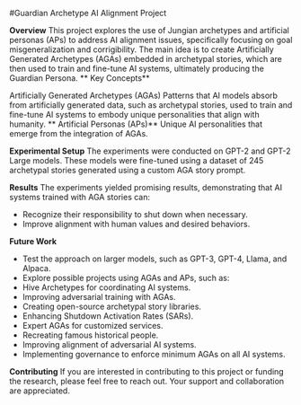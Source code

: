 #Guardian Archetype AI Alignment Project

**Overview**
This project explores the use of Jungian archetypes and artificial personas (APs) to address AI alignment issues, specifically focusing on goal misgeneralization and corrigibility. The main idea is to create Artificially Generated Archetypes (AGAs) embedded in archetypal stories, which are then used to train and fine-tune AI systems, ultimately producing the Guardian Persona.
**
Key Concepts**

Artificially Generated Archetypes (AGAs)
Patterns that AI models absorb from artificially generated data, such as archetypal stories, used to train and fine-tune AI systems to embody unique personalities that align with humanity.
**
Artificial Personas (APs)**
Unique AI personalities that emerge from the integration of AGAs.

**Experimental Setup**
The experiments were conducted on GPT-2 and GPT-2 Large models. These models were fine-tuned using a dataset of 245 archetypal stories generated using a custom AGA story prompt.

**Results**
The experiments yielded promising results, demonstrating that AI systems trained with AGA stories can:

- Recognize their responsibility to shut down when necessary.
- Improve alignment with human values and desired behaviors.

**Future Work**
- Test the approach on larger models, such as GPT-3, GPT-4, Llama, and Alpaca.
- Explore possible projects using AGAs and APs, such as:
- Hive Archetypes for coordinating AI systems.
- Improving adversarial training with AGAs.
- Creating open-source archetypal story libraries.
- Enhancing Shutdown Activation Rates (SARs).
- Expert AGAs for customized services.
- Recreating famous historical people.
- Improving alignment of adversarial AI systems.
- Implementing governance to enforce minimum AGAs on all AI systems.

**Contributing**
If you are interested in contributing to this project or funding the research, please feel free to reach out. Your support and collaboration are appreciated.
